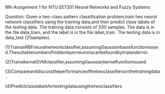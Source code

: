 NN-Assignment 1 for NTU EE7201 Neural Networks and Fuzzy Systems

Question:
Given a two-class pattern classification problem,train two neural network classifiers using the training data,and then predict class labels of the testing data.
The training data consists of 330 samples. The data is in the file data_train, and the label is in the file label_train. The testing data is in data_test (21samples).

(1)TrainanRBFneuralnetworkclassifier,assumingGaussianbasisfunctionisused.Thesuitablenumberofhiddenlayerneuronscanbefoundbytrialanderror.

(2)TrainakernelSVMclassifier,assumingGaussiankernelfunctionisused.

(3)Compareanddiscusstheperformanceofthetwoclassifiersonthetrainingdata.

(4)Predictclasslabelsfortestingdatausingthetwoclassifiers
